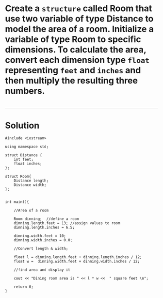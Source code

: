 # Create a `structure` called Room that use two variable of type Distance to model the area of a room. Initialize a variable of type Room to specific dimensions. To calculate the area, convert each dimension type `float` representing `feet` and `inches` and then multiply the resulting three numbers.
#
---
# Solution

    #include <iostream>

    using namespace std;

    struct Distance {
        int feet;
        float inches;
    };

    struct Room{
        Distance length;
        Distance width;
    };


    int main(){

        //Area of a room

        Room dinning;  //define a room
        dinning.length.feet = 13; //assign values to room
        dinning.length.inches = 6.5;

        dinning.width.feet = 10;
        dinning.width.inches = 0.0;

        //Convert length & width;

        float l = dinning.length.feet + dinning.length.inches / 12;
        float w =  dinning.width.feet + dinning.width.inches / 12;

        //find area and display it

        cout << "Dining room area is " << l * w <<  " square feet \n";

        return 0;
    }
